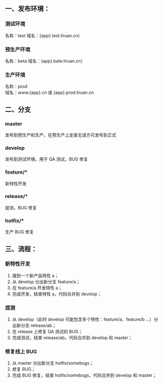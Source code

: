 ## 一、发布环境：

### 测试环境
名称：test
域名：{app}.test.liruan.cn）

### 预生产环境
名称：beta
域名：{app}.bate.liruan.cn）

### 生产环境
名称：prod  
域名：www.{app}.cn 或 {app}.prod.liruan.cn

## 二、分支

### master
发布到预生产和生产，在预生产上走查无误方可发布到正式

### develop
发布到测试环境，用于 QA 测试，BUG 修复

### feature/*
新特性开发

### release/*
提测，BUG 修复

### hotfix/*
生产 BUG 修复

## 三、流程：

### 新特性开发
1. 接到一个新产品特性 a；
2. 从 develop 分出新分支 feature/a；
3. 在 feature/a 开发特性 a；
4. 完成开发，结束特性 a，代码合并到 develop；

### 提测
1. 从 develop（此时 develop 可能包含多个特性：feature/a、feature/b ...）分出新分支 release/ab；
2. 在 release 上修复 QA 测试的 BUG；
3. 完成测试，结束 release/ab，代码合并到 develop 和 master；

### 修复线上 BUG
1. 从 master 分出新分支 hotfix/somebugs；
2. 修复 BUG；
3. 完成 BUG 修复，结束 hotfix/somebugs，代码合并到 develop 和 master；
